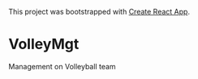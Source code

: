 This project was bootstrapped with [Create React App](https://github.com/facebook/create-react-app).
# VolleyMgt
Management on Volleyball team


